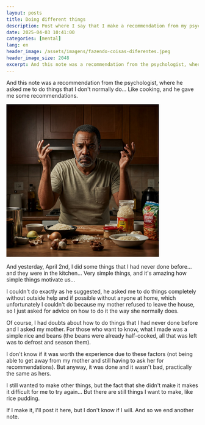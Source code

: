 ```yaml
---
layout: posts
title: Doing different things
description: Post where I say that I make a recommendation from my psychologist.
date: 2025-04-03 10:41:00
categories: [mental]
lang: en
header_image: /assets/imagens/fazendo-coisas-diferentes.jpeg
header_image_size: 2048
excerpt: And this note was a recommendation from the psychologist, where he asked me to do things that I...
---
```

And this note was a recommendation from the psychologist, where he asked me to do things that I don't normally do... Like cooking, and he gave me some recommendations.

<img alt="Doing different things" src="/assets/imagens/fazendo-coisas-diferentes.jpeg" width="400" height="400">

And yesterday, April 2nd, I did some things that I had never done before... and they were in the kitchen... Very simple things, and it's amazing how simple things motivate us...

I couldn't do exactly as he suggested, he asked me to do things completely without outside help and if possible without anyone at home, which unfortunately I couldn't do because my mother refused to leave the house, so I just asked for advice on how to do it the way she normally does.

Of course, I had doubts about how to do things that I had never done before and I asked my mother. For those who want to know, what I made was a simple rice and beans (the beans were already half-cooked, all that was left was to defrost and season them).

I don't know if it was worth the experience due to these factors (not being able to get away from my mother and still having to ask her for recommendations). But anyway, it was done and it wasn't bad, practically the same as hers.

I still wanted to make other things, but the fact that she didn't make it makes it difficult for me to try again... But there are still things I want to make, like rice pudding.

If I make it, I'll post it here, but I don't know if I will. And so we end another note.